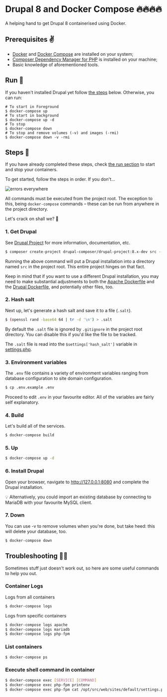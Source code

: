 # Drupal 8 and Docker Compose :fire::fire::fire::fire:
A helping hand to get Drupal 8 containerised using Docker.

## Prerequisites :v:
- [Docker](https://docs.docker.com/install/) and [Docker Compose](https://docs.docker.com/compose/install/) are installed on your system;
- [Composer Dependency Manager for PHP](https://getcomposer.org) is installed on your machine;
- Basic knowledge of aforementioned tools.

## <a name="run"></a> Run :shoe:
If you haven't installed Drupal yet follow [the steps](#steps) below. Otherwise, you can run:

```shell
# To start in Foreground
$ docker-compose up
# To start in background
$ docker-compose up -d
# To stop
$ docker-compose down
# To stop and remove volumes (-v) and images (-rmi)
$ docker-compose down -v -rmi
```

## <a name="steps"></a> Steps :feet:
If you have already completed these steps, check [the run section](#run) to start and stop your containers.

To get started, follow the steps in order. If you don't...

![errors everywhere](https://www.craghoppers.com/community/wp-content/uploads/2016/02/errors-everywhere-meme.png)

All commands must be executed from the project root. The exception to this, being `docker-compose` commands – these can be run from anywhere in the project directory.

Let's crack on shall we? :rocket:

### 1. Get Drupal
See [Drupal Project](https://github.com/drupal-composer/drupal-project) for more information, documentation, etc.

```bash
$ composer create-project drupal-composer/drupal-project:8.x-dev src --no-interaction
```
Running the above command will put a Drupal installation into a directory named `src` in the project root. This entire project hinges on that fact.

Keep in mind that if you want to use a different Drupal installation, you may need to make substantial adjustments to both the [Apache Dockerfile](/apache/Dockerfile) and the [Drupal Dockerfile](/drupal/Dockerfile), and potentially other files, too.

### 2. Hash salt
Next up, let's generate a hash salt and save it to a file (`.salt`).

```bash
$ (openssl rand -base64 64 | tr -d '\n') > .salt
```

By default the `.salt` file is ignored by `.gitignore` in the project root directory. You can disable this if you'd like the file to be tracked.

The `.salt` file is read into the `$settings['hash_salt']` variable in [settings.php](/drupal/settings.php#L104).

### 3. Environment variables
The `.env` file contains a variety of environment variables ranging from database configuration to site domain configuration.

```bash
$ cp .env.example .env
```

Proceed to edit `.env` in your favourite editor. All of the variables are fairly self explanatory.

### 4. Build
Let's build all of the services.

```bash
$ docker-compose build
```

### 5. Up
```bash
$ docker-compose up -d
```

### 6. Install Drupal
Open your browser, navigate to http://127.0.0.1:8080 and complete the  Drupal installation.

:bulb: Alternatively, you could import an existing database by connecting to MariaDB with your favourite MySQL client.

### 7. Down
You can use -v to remove volumes when you're done, but take heed: this will delete your database, too.

```bash
$ docker-compose down
```

## Troubleshooting :japanese_ogre::gun:
Sometimes stuff just doesn't work out, so here are some useful commands to help you out.

### Container Logs
Logs from all containers
```bash
$ docker-compose logs
```
Logs from specific containers
```bash
$ docker-compose logs apache
$ docker-compose logs mariadb
$ docker-compose logs php-fpm
```

### List containers
```bash
$ docker-compose ps
```

### Execute shell command in container
```bash
$ docker-compose exec [SERVICE] [COMMAND]
$ docker-compose exec php-fpm printenv
$ docker-compose exec php-fpm cat /opt/src/web/sites/default/settings.php
```
